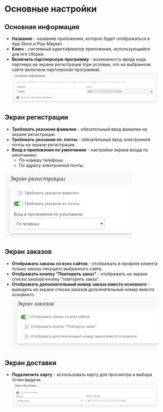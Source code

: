 # Основные настройки
## Основная информация
* **Название** - название приложения, которое будет отображаться в App Store и Play Маркет.
* **Ключ** - системный идентификатор приложения, использующийся для его сборки.
* **Включить партнерскую программу** - возможность ввода кода партнера на экране регистрации (при условии, что на выбранном сайте включена партнерская программа).
![](../_media/app/app01.png ':size=70%')

## Экран регистрации
* **Требовать указания фамилии** - обязательный ввод фамилии на экране регистрации.
* **Требовать указания эл. почты** - обязательный ввод электронной почты на экране регистрации.
* **Вход в приложение по умолчанию** - настройки экрана входа по умолчанию:
    + По номеру телефона.
    + По адресу электронной почты.

![](../_media/app/app02.png ':size=30%')

## Экран заказов
* **Отображать заказы со всех сайтов** - отображать в профиле клиента только заказы текущего выбранного сайта.
* **Отображать кнопку "Повторить заказ"** - отображать на экране списка заказов кнопку "повторить заказ".
* **Отображать дополнительный номер заказа вместо основного** - выводить на экране списка заказов дополнительный номер вместо основного.
![](../_media/app/app03.png ':size=30%')

## Экран доставки
* **Подключить карту** - использовать карту для просмотра и выбора точки выдачи.
![](../_media/app/app04.png ':size=70%')
